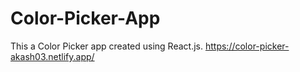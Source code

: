 # Color-Picker-App
This a Color Picker app created using React.js.
https://color-picker-akash03.netlify.app/
